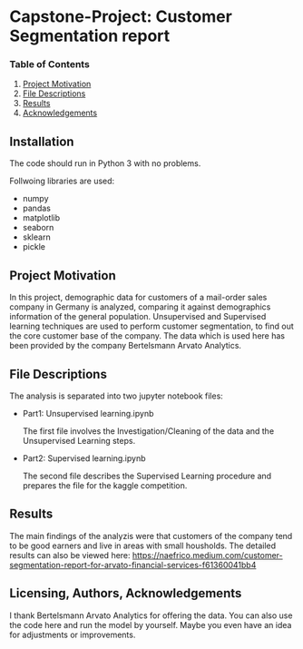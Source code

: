 # Capstone-Project: Customer Segmentation report

### Table of Contents

1. [Project Motivation](#motivation)
2. [File Descriptions](#files)
4. [Results](#results)
5. [Acknowledgements](#licensing)

## Installation <a name="installation"></a>

The code should run in Python 3 with no problems.

Follwoing libraries are used:

- numpy
- pandas
- matplotlib
- seaborn
- sklearn
- pickle

## Project Motivation<a name="motivation"></a>

In this project, demographic data for customers of a mail-order sales company in Germany is analyzed, comparing it against demographics information of the general population. Unsupervised and Supervised learning techniques are used to perform customer segmentation, to find out the core customer base of the company. The data which is used here has been provided by the company Bertelsmann Arvato Analytics.

## File Descriptions <a name="files"></a>

The analysis is separated into two jupyter notebook files:

- Part1: Unsupervised learning.ipynb

  The first file involves the Investigation/Cleaning of the data and the Unsupervised Learning steps.

- Part2: Supervised learning.ipynb

  The second file describes the Supervised Learning procedure and prepares the file for the kaggle competition.

## Results<a name="results"></a>

The main findings of the analyzis were that customers of the company tend to be good earners and live in areas with small housholds.
The detailed results can also be viewed here: https://naefrico.medium.com/customer-segmentation-report-for-arvato-financial-services-f61360041bb4

## Licensing, Authors, Acknowledgements<a name="licensing"></a>

I thank Bertelsmann Arvato Analytics for offering the data. You can also use the code here and run the model by yourself. Maybe you even have an idea for adjustments or improvements. 
